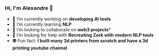 ### Hi, I'm Alexandre 👋

- 🔭 I’m currently working on **developing AI tools**
- 🌱 I’m currently learning **NLP**
- 👯 I’m looking to collaborate on **web3 projects***
- 🤔 I’m looking for help with **Recreating Zork with modern NLP tools**
- 👽 Fun fact: **I built many 3d printers from scratch and have a 3d printing youtube channel**
